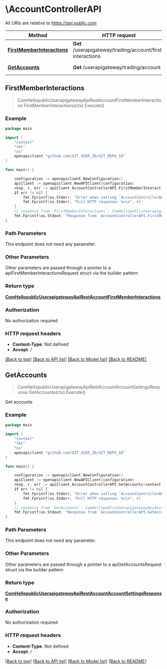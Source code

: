# \AccountControllerAPI

All URIs are relative to *https://api.public.com*

Method | HTTP request | Description
------------- | ------------- | -------------
[**FirstMemberInteractions**](AccountControllerAPI.md#FirstMemberInteractions) | **Get** /userapigateway/trading/account/first-interactions | 
[**GetAccounts**](AccountControllerAPI.md#GetAccounts) | **Get** /userapigateway/trading/account | Get accounts



## FirstMemberInteractions

> ComHellopublicUserapigatewayApiRestAccountFirstMemberInteractions FirstMemberInteractions(ctx).Execute()



### Example

```go
package main

import (
	"context"
	"fmt"
	"os"
	openapiclient "github.com/GIT_USER_ID/GIT_REPO_ID"
)

func main() {

	configuration := openapiclient.NewConfiguration()
	apiClient := openapiclient.NewAPIClient(configuration)
	resp, r, err := apiClient.AccountControllerAPI.FirstMemberInteractions(context.Background()).Execute()
	if err != nil {
		fmt.Fprintf(os.Stderr, "Error when calling `AccountControllerAPI.FirstMemberInteractions``: %v\n", err)
		fmt.Fprintf(os.Stderr, "Full HTTP response: %v\n", r)
	}
	// response from `FirstMemberInteractions`: ComHellopublicUserapigatewayApiRestAccountFirstMemberInteractions
	fmt.Fprintf(os.Stdout, "Response from `AccountControllerAPI.FirstMemberInteractions`: %v\n", resp)
}
```

### Path Parameters

This endpoint does not need any parameter.

### Other Parameters

Other parameters are passed through a pointer to a apiFirstMemberInteractionsRequest struct via the builder pattern


### Return type

[**ComHellopublicUserapigatewayApiRestAccountFirstMemberInteractions**](ComHellopublicUserapigatewayApiRestAccountFirstMemberInteractions.md)

### Authorization

No authorization required

### HTTP request headers

- **Content-Type**: Not defined
- **Accept**: */*

[[Back to top]](#) [[Back to API list]](../README.md#documentation-for-api-endpoints)
[[Back to Model list]](../README.md#documentation-for-models)
[[Back to README]](../README.md)


## GetAccounts

> ComHellopublicUserapigatewayApiRestAccountAccountSettingsResponse GetAccounts(ctx).Execute()

Get accounts



### Example

```go
package main

import (
	"context"
	"fmt"
	"os"
	openapiclient "github.com/GIT_USER_ID/GIT_REPO_ID"
)

func main() {

	configuration := openapiclient.NewConfiguration()
	apiClient := openapiclient.NewAPIClient(configuration)
	resp, r, err := apiClient.AccountControllerAPI.GetAccounts(context.Background()).Execute()
	if err != nil {
		fmt.Fprintf(os.Stderr, "Error when calling `AccountControllerAPI.GetAccounts``: %v\n", err)
		fmt.Fprintf(os.Stderr, "Full HTTP response: %v\n", r)
	}
	// response from `GetAccounts`: ComHellopublicUserapigatewayApiRestAccountAccountSettingsResponse
	fmt.Fprintf(os.Stdout, "Response from `AccountControllerAPI.GetAccounts`: %v\n", resp)
}
```

### Path Parameters

This endpoint does not need any parameter.

### Other Parameters

Other parameters are passed through a pointer to a apiGetAccountsRequest struct via the builder pattern


### Return type

[**ComHellopublicUserapigatewayApiRestAccountAccountSettingsResponse**](ComHellopublicUserapigatewayApiRestAccountAccountSettingsResponse.md)

### Authorization

No authorization required

### HTTP request headers

- **Content-Type**: Not defined
- **Accept**: */*

[[Back to top]](#) [[Back to API list]](../README.md#documentation-for-api-endpoints)
[[Back to Model list]](../README.md#documentation-for-models)
[[Back to README]](../README.md)


